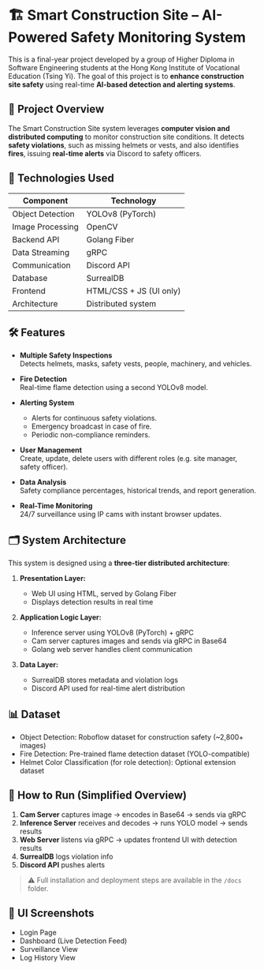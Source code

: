 # 🏗️ Smart Construction Site – AI-Powered Safety Monitoring System

This is a final-year project developed by a group of Higher Diploma in Software Engineering students at the Hong Kong Institute of Vocational Education (Tsing Yi). The goal of this project is to **enhance construction site safety** using real-time **AI-based detection and alerting systems**.

## 📌 Project Overview

The Smart Construction Site system leverages **computer vision and distributed computing** to monitor construction site conditions. It detects **safety violations**, such as missing helmets or vests, and also identifies **fires**, issuing **real-time alerts** via Discord to safety officers.


## 🧠 Technologies Used

| Component        | Technology             |
|------------------|------------------------|
| Object Detection | YOLOv8 (PyTorch)       |
| Image Processing | OpenCV                 |
| Backend API      | Golang Fiber           |
| Data Streaming   | gRPC                   |
| Communication    | Discord API            |
| Database         | SurrealDB              |
| Frontend         | HTML/CSS + JS (UI only)|
| Architecture     | Distributed system     |

## 🛠️ Features

- **Multiple Safety Inspections**  
  Detects helmets, masks, safety vests, people, machinery, and vehicles.

- **Fire Detection**  
  Real-time flame detection using a second YOLOv8 model.

- **Alerting System**  
  - Alerts for continuous safety violations.
  - Emergency broadcast in case of fire.
  - Periodic non-compliance reminders.

- **User Management**  
  Create, update, delete users with different roles (e.g. site manager, safety officer).

- **Data Analysis**  
  Safety compliance percentages, historical trends, and report generation.

- **Real-Time Monitoring**  
  24/7 surveillance using IP cams with instant browser updates.

## 🗂️ System Architecture

This system is designed using a **three-tier distributed architecture**:

1. **Presentation Layer:**  
   - Web UI using HTML, served by Golang Fiber
   - Displays detection results in real time

2. **Application Logic Layer:**  
   - Inference server using YOLOv8 (PyTorch) + gRPC
   - Cam server captures images and sends via gRPC in Base64
   - Golang web server handles client communication

3. **Data Layer:**  
   - SurrealDB stores metadata and violation logs
   - Discord API used for real-time alert distribution

## 📊 Dataset

- Object Detection: Roboflow dataset for construction safety (~2,800+ images)  
- Fire Detection: Pre-trained flame detection dataset (YOLO-compatible)  
- Helmet Color Classification (for role detection): Optional extension dataset

## 📁 How to Run (Simplified Overview)

1. **Cam Server** captures image → encodes in Base64 → sends via gRPC
2. **Inference Server** receives and decodes → runs YOLO model → sends results
3. **Web Server** listens via gRPC → updates frontend UI with detection results
4. **SurrealDB** logs violation info
5. **Discord API** pushes alerts

> ⚠️ Full installation and deployment steps are available in the `/docs` folder.

## 📸 UI Screenshots

- Login Page  
- Dashboard (Live Detection Feed)  
- Surveillance View  
- Log History View  





